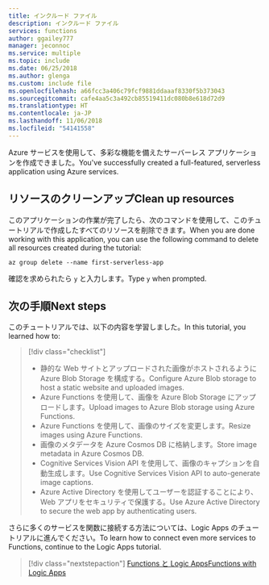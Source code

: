 ```yaml
---
title: インクルード ファイル
description: インクルード ファイル
services: functions
author: ggailey777
manager: jeconnoc
ms.service: multiple
ms.topic: include
ms.date: 06/25/2018
ms.author: glenga
ms.custom: include file
ms.openlocfilehash: a66fcc3a406c79fcf9881ddaaaf8330f5b373043
ms.sourcegitcommit: cafe4aa5c3a492cb85519411dc080b8e618d72d9
ms.translationtype: HT
ms.contentlocale: ja-JP
ms.lasthandoff: 11/06/2018
ms.locfileid: "54141558"
---
```

<span data-ttu-id="d1eda-103">Azure サービスを使用して、多彩な機能を備えたサーバーレス アプリケーションを作成できました。</span><span class="sxs-lookup"><span data-stu-id="d1eda-103">You've successfully created a full-featured, serverless application using Azure services.</span></span>

## <a name="clean-up-resources"></a><span data-ttu-id="d1eda-104">リソースのクリーンアップ</span><span class="sxs-lookup"><span data-stu-id="d1eda-104">Clean up resources</span></span>

<span data-ttu-id="d1eda-105">このアプリケーションの作業が完了したら、次のコマンドを使用して、このチュートリアルで作成したすべてのリソースを削除できます。</span><span class="sxs-lookup"><span data-stu-id="d1eda-105">When you are done working with this application, you can use the following command to delete all resources created during the tutorial:</span></span>

```azurecli
az group delete --name first-serverless-app
```

<span data-ttu-id="d1eda-106">確認を求められたら `y` と入力します。</span><span class="sxs-lookup"><span data-stu-id="d1eda-106">Type `y` when prompted.</span></span>  

## <a name="next-steps"></a><span data-ttu-id="d1eda-107">次の手順</span><span class="sxs-lookup"><span data-stu-id="d1eda-107">Next steps</span></span>

<span data-ttu-id="d1eda-108">このチュートリアルでは、以下の内容を学習しました。</span><span class="sxs-lookup"><span data-stu-id="d1eda-108">In this tutorial, you learned how to:</span></span>
> [!div class="checklist"]
> * <span data-ttu-id="d1eda-109">静的な Web サイトとアップロードされた画像がホストされるように Azure Blob Storage を構成する。</span><span class="sxs-lookup"><span data-stu-id="d1eda-109">Configure Azure Blob storage to host a static website and uploaded images.</span></span>
> * <span data-ttu-id="d1eda-110">Azure Functions を使用して、画像を Azure Blob Storage にアップロードします。</span><span class="sxs-lookup"><span data-stu-id="d1eda-110">Upload images to Azure Blob storage using Azure Functions.</span></span>
> * <span data-ttu-id="d1eda-111">Azure Functions を使用して、画像のサイズを変更します。</span><span class="sxs-lookup"><span data-stu-id="d1eda-111">Resize images using Azure Functions.</span></span>
> * <span data-ttu-id="d1eda-112">画像のメタデータを Azure Cosmos DB に格納します。</span><span class="sxs-lookup"><span data-stu-id="d1eda-112">Store image metadata in Azure Cosmos DB.</span></span>
> * <span data-ttu-id="d1eda-113">Cognitive Services Vision API を使用して、画像のキャプションを自動生成します。</span><span class="sxs-lookup"><span data-stu-id="d1eda-113">Use Cognitive Services Vision API to auto-generate image captions.</span></span>
> * <span data-ttu-id="d1eda-114">Azure Active Directory を使用してユーザーを認証することにより、Web アプリをセキュリティで保護する。</span><span class="sxs-lookup"><span data-stu-id="d1eda-114">Use Azure Active Directory to secure the web app by authenticating users.</span></span>

<span data-ttu-id="d1eda-115">さらに多くのサービスを関数に接続する方法については、Logic Apps のチュートリアルに進んでください。</span><span class="sxs-lookup"><span data-stu-id="d1eda-115">To learn how to connect even more services to Functions, continue to the Logic Apps tutorial.</span></span> 

> [!div class="nextstepaction"]
> [<span data-ttu-id="d1eda-116">Functions と Logic Apps</span><span class="sxs-lookup"><span data-stu-id="d1eda-116">Functions with Logic Apps</span></span>](https://docs.microsoft.com/azure/azure-functions/functions-twitter-email)